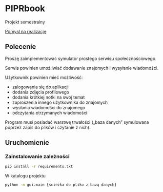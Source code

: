 # PIPRbook
Projekt semestralny

[Pomysł na realizację](docs/koncept/koncept.md)

## Polecenie
Proszę zaimplementować symulator prostego serwisu społecznościowego. 

Serwis powinien umożliwiać dodawanie znajomych i wysyłanie wiadomości. 

Użytkownik powinien mieć możliwość:
* zalogowania się do aplikacji
* dodania zdjęcia profilowego
* dodania krótkiej notki na swój temat
* zaproszenia innego użytkownika do znajomych
* wysłania wiadomości do znajomego
* odczytania otrzymanych wiadomości

Program musi posiadać warstwę trwałości („baza danych” symulowana poprzez zapis do plików i czytanie z nich).


## Uruchomienie
### Zainstalowanie zależności
```bash
pip install -r requirements.txt
```

W katalogu projektu
```bash
python -m gui.main {ścieżka do pliku z bazą danych}
```
